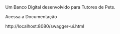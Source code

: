 <DOGBank>

Um Banco Digital desenvolvido para Tutores de Pets.

Acessa a Documentação

http://localhost:8080/swagger-ui.html
